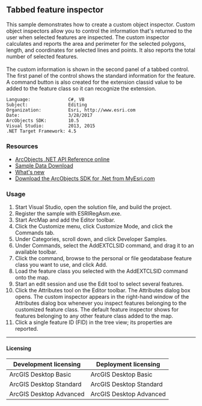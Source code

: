 ## Tabbed feature inspector

  <div xmlns="http://www.w3.org/1999/xhtml" xmlns:my="http://schemas.microsoft.com/office/infopath/2003/myXSD/2006-02-10T23:25:53">This sample demonstrates how to create a custom object inspector. Custom object inspectors allow you to control the information that's returned to the user when selected features are inspected. The custom inspector calculates and reports the area and perimeter for the selected polygons, length, and coordinates for selected lines and points. It also reports the total number of selected features. </div>
  <div xmlns="http://www.w3.org/1999/xhtml" xmlns:my="http://schemas.microsoft.com/office/infopath/2003/myXSD/2006-02-10T23:25:53"> </div>
  <div xmlns="http://www.w3.org/1999/xhtml" xmlns:my="http://schemas.microsoft.com/office/infopath/2003/myXSD/2006-02-10T23:25:53">The custom information is shown in the second panel of a tabbed control. The first panel of the control shows the standard information for the feature. A command button is also created for the extension classid value to be added to the feature class so it can recognize the extension.</div>  


<!-- TODO: Fill this section below with metadata about this sample-->
```
Language:              C#, VB
Subject:               Editing
Organization:          Esri, http://www.esri.com
Date:                  3/28/2017
ArcObjects SDK:        10.5
Visual Studio:         2013, 2015
.NET Target Framework: 4.5
```

### Resources

* [ArcObjects .NET API Reference online](http://desktop.arcgis.com/en/arcobjects/latest/net/webframe.htm)  
* [Sample Data Download](../../releases)  
* [What's new](http://desktop.arcgis.com/en/arcobjects/latest/net/webframe.htm#05247c04-bfd9-4e36-ae09-bc6e833c3b14.htm)  
* [Download the ArcObjects SDK for .Net from MyEsri.com](https://my.esri.com/)  

### Usage
1. Start Visual Studio, open the solution file, and build the project.   
1. Register the sample with ESRIRegAsm.exe.  
1. Start ArcMap and add the Editor toolbar.   
1. Click the Customize menu, click Customize Mode, and click the Commands tab.  
1. Under Categories, scroll down, and click Developer Samples.  
1. Under Commands, select the AddEXTCLSID command, and drag it to an available toolbar.   
1. Click the command, browse to the personal or file geodatabase feature class you want to use, and click Add.  
1. Load the feature class you selected with the AddEXTCLSID command onto the map.   
1. Start an edit session and use the Edit tool to select several features.  
1. Click the Attributes tool on the Editor toolbar. The Attributes dialog box opens. The custom inspector appears in the right-hand window of the Attributes dialog box whenever you inspect features belonging to the customized feature class. The default feature inspector shows for features belonging to any other feature class added to the map.  
1. Click a single feature ID (FID) in the tree view; its properties are reported.  









---------------------------------

#### Licensing  
| Development licensing | Deployment licensing | 
| ------------- | ------------- | 
| ArcGIS Desktop Basic | ArcGIS Desktop Basic |  
| ArcGIS Desktop Standard | ArcGIS Desktop Standard |  
| ArcGIS Desktop Advanced | ArcGIS Desktop Advanced |  


